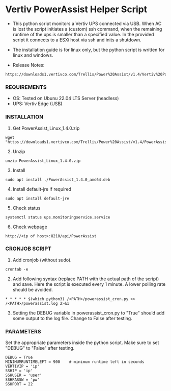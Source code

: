 # Vertiv PowerAssist Helper Script
- This python script monitors a Vertiv UPS connected via USB. When AC is lost the script initiates a (custom) ssh command, when the remaining runtime of the ups is smaller than a specified value. In the provided script it connects to a ESXi host via ssh and inits a shutdown.
- The installation guide is for linux only, but the python script is written for linux and windows.

- Release Notes:
```
https://downloads1.vertivco.com/Trellis/Power%20Assist/v1.4/Vertiv%20Power%20Assist%20Release%20Notes%20v1.4_VERTIV.pdf
```

### REQUIREMENTS
- OS: Tested on Ubunu 22.04 LTS Server (headless)
- UPS: Vertiv Edge (USB)

### INSTALLATION
1) Get PowerAssist_Linux_1.4.0.zip
```
wget "https://downloads1.vertivco.com/Trellis/Power%20Assist/v1.4/PowerAssist_Linux_1.4.0.zip"
```

2) Unzip
```
unzip PowerAssist_Linux_1.4.0.zip
```

3) Install
```
sudo apt install ./PowerAssist_1.4.0_amd64.deb
```

4) Install default-jre if required
```
sudo apt install default-jre
```
  
5) Check status
```
systemctl status ups.monitoringservice.service
```
  
6) Check webpage
```
http://<ip of host>:8210/api/PowerAssist
```

### CRONJOB SCRIPT
1) Add cronjob (without sudo).
```
crontab -e
```
2) Add following syntax (replace PATH with the actual path of the script) and save. Here the script is executed every 1 minute. A lower polling rate should be avoided.
```
* * * * * $(which python3) /<PATH>/powerassist_cron.py >> /<PATH>/powerassist.log 2>&1
```
3) Setting the DEBUG variable in powerassist_cron.py to "True" should add some output to the log file. Change to False after testing.


### PARAMETERS
Set the appropriate parameters inside the python script. Make sure to set "DEBUG" to "False" after testing.
```
DEBUG = True
MINIMUMRUNTIMELEFT = 900    # minimum runtime left in seconds
VERTIVIP = 'ip'
SSHIP = 'ip'
SSHUSER = 'user'
SSHPASSW = 'pw'
SSHPORT = 22
```
